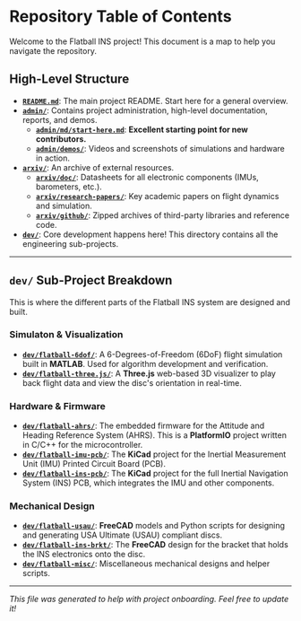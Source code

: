 # Repository Table of Contents

Welcome to the Flatball INS project! This document is a map to help you navigate the repository.

## High-Level Structure

*   [**`README.md`**](./README.md): The main project README. Start here for a general overview.
*   [**`admin/`**](./admin/): Contains project administration, high-level documentation, reports, and demos.
    *   [**`admin/md/start-here.md`**](./admin/md/start-here.md): **Excellent starting point for new contributors.**
    *   [**`admin/demos/`**](./admin/demos/): Videos and screenshots of simulations and hardware in action.
*   [**`arxiv/`**](./arxiv/): An archive of external resources.
    *   [**`arxiv/doc/`**](./arxiv/doc/): Datasheets for all electronic components (IMUs, barometers, etc.).
    *   [**`arxiv/research-papers/`**](./arxiv/research-papers/): Key academic papers on flight dynamics and simulation.
    *   [**`arxiv/github/`**](./arxiv/github/): Zipped archives of third-party libraries and reference code.
*   [**`dev/`**](./dev/): Core development happens here! This directory contains all the engineering sub-projects.

---

## `dev/` Sub-Project Breakdown

This is where the different parts of the Flatball INS system are designed and built.

### Simulaton & Visualization

*   [**`dev/flatball-6dof/`**](./dev/flatball-6dof/): A 6-Degrees-of-Freedom (6DoF) flight simulation built in **MATLAB**. Used for algorithm development and verification.
*   [**`dev/flatball-three.js/`**](./dev/flatball-three.js/): A **Three.js** web-based 3D visualizer to play back flight data and view the disc's orientation in real-time.

### Hardware & Firmware

*   [**`dev/flatball-ahrs/`**](./dev/flatball-ahrs/): The embedded firmware for the Attitude and Heading Reference System (AHRS). This is a **PlatformIO** project written in C/C++ for the microcontroller.
*   [**`dev/flatball-imu-pcb/`**](./dev/flatball-imu-pcb/): The **KiCad** project for the Inertial Measurement Unit (IMU) Printed Circuit Board (PCB).
*   [**`dev/flatball-ins-pcb/`**](./dev/flatball-ins-pcb/): The **KiCad** project for the full Inertial Navigation System (INS) PCB, which integrates the IMU and other components.

### Mechanical Design

*   [**`dev/flatball-usau/`**](./dev/flatball-usau/): **FreeCAD** models and Python scripts for designing and generating USA Ultimate (USAU) compliant discs.
*   [**`dev/flatball-ins-brkt/`**](./dev/flatball-ins-brkt/): The **FreeCAD** design for the bracket that holds the INS electronics onto the disc.
*   [**`dev/flatball-misc/`**](./dev/flatball-misc/): Miscellaneous mechanical designs and helper scripts.

---
*This file was generated to help with project onboarding. Feel free to update it!*
